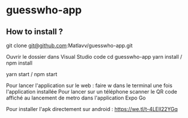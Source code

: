 # guesswho-app

## How to install ?

git clone git@github.com:Matlavv/guesswho-app.git

Ouvrir le dossier dans Visual Studio code 
cd guesswho-app
yarn install / npm install

yarn start / npm start


Pour lancer l'application sur le web : faire w dans le terminal une fois l'application installée
Pour lancer sur un téléphone scanner le QR code affiché au lancement de metro dans l'application Expo Go

Pour installer l'apk directement sur android :
https://we.tl/t-4LElI22YGq
